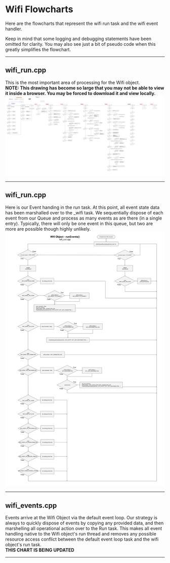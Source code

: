 # Wifi Flowcharts
Here are the flowcharts that represent the wifi run task and the wifi event handler.  

Keep in mind that some logging and debugging statements have been omitted for clarity.  You may also see just a bit of pseudo code when this greatly simplifies the flowchart. 
___  
## wifi_run.cpp
This is the most important area of processing for the Wifi object.  
**NOTE: This drawing has become so large that you may not be able to view it inside a browser. You may be forced to download it and view locally.**  
![Wifi Flowchart Run](./drawings/wifi_flowchart_run.svg)  
___  
## wifi_run.cpp
Here is our Event handing in the run task.  At this point, all event state data has been marshalled over to the _wifi task.  We sequentially dispose of each event from our Queue and process as many events as are there (in a single entry).  Typically, there will only be one event in this queue, but two are more are possible though highly unlikely.  
![Wifi Flowchart Event Run](./drawings/wifi_flowchart_event_run.svg)  
___  
## wifi_events.cpp
Events arrive at the Wifi Object via the default event loop.  Our strategy is always to quickly dispose of events by copying any provided data, and then marshelling all operational action over to the Run task.  This makes all event handling native to the Wifi object's run thread and removes any possible resource access conflict between the default event loop task and the wifi object's run task.  
**THIS CHART IS BEING UPDATED**  
___  